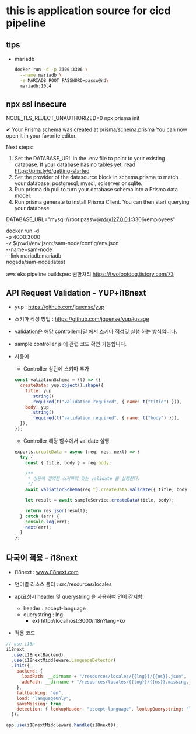 # this is application source for cicd pipeline

## tips

- mariadb
  ```sh
  docker run -d -p 3306:3306 \
    --name mariadb \
    -e MARIADB_ROOT_PASSWORD=passw@rd\
    mariadb:10.4
  ```

## npx ssl insecure

NODE_TLS_REJECT_UNAUTHORIZED=0 npx prisma init

✔ Your Prisma schema was created at prisma/schema.prisma
You can now open it in your favorite editor.

Next steps:

1. Set the DATABASE_URL in the .env file to point to your existing database. If your database has no tables yet, read https://pris.ly/d/getting-started
2. Set the provider of the datasource block in schema.prisma to match your database: postgresql, mysql, sqlserver or sqlite.
3. Run prisma db pull to turn your database schema into a Prisma data model.
4. Run prisma generate to install Prisma Client. You can then start querying your database.

DATABASE_URL="mysql://root:passw@rd@127.0.0.1:3306/employees"

docker run -d \
 -p 4000:3000 \
 -v $(pwd)/env.json:/sam-node/config/env.json \
 --name=sam-node \
 --link mariadb:mariadb \
 nogada/sam-node:latest

aws eks pipeline buildspec 권한처리
https://twofootdog.tistory.com/73

## API Request Validation - YUP+i18next

- yup : https://github.com/jquense/yup
- 스키마 작성 방법 : https://github.com/jquense/yup#usage
- validation은 해당 controller파일 에서 스키마 적성및 실행 하는 방식입니다.
- sample.controller.js 에 관련 코드 확인 가능합니다.

- 사용예

  - Controller 상단에 스키마 추가

  ```js
  const valiationSchema = (t) => ({
    createData: yup.object().shape({
      title: yup
        .string()
        .required(t("validation.required", { name: t("title") })),
      body: yup
        .string()
        .required(t("validation.required", { name: t("body") })),
    }),
  });
  ```

  - Controller 해당 함수에서 validate 실행

  ```js
  exports.createData = async (req, res, next) => {
    try {
      const { title, body } = req.body;

      /**
       * 상단에 정의한 스키마의 맞는 validate 를 실행한다.
       */
      await valiationSchema(req.t).createData.validate({ title, body }); //<--- NEW

      let result = await sampleService.createData(title, body);

      return res.json(result);
    } catch (err) {
      console.log(err);
      next(err);
    }
  };
  ```

## 다국어 적용 - i18next

- i18next : www.i18next.com
- 언어별 리소스 폴더 : src/resources/locales
- api요청시 header 및 querystring 을 사용하여 언어 감지함.

  - header : accept-language
  - querystring : lng
    - ex) http://localhost:3000/i18n?lang=ko

- 적용 코드

```js
// use i18n
i18next
  .use(i18nextBackend)
  .use(i18nextMiddleware.LanguageDetector)
  .init({
    backend: {
      loadPath: __dirname + "/resources/locales/{{lng}}/{{ns}}.json",
      addPath: __dirname + "/resources/locales/{{lng}}/{{ns}}.missing.json",
    },
    fallbackLng: "en",
    load: "languageOnly",
    saveMissing: true,
    detection: { lookupHeader: "accept-language", lookupQuerystring: "lng" },
  });

app.use(i18nextMiddleware.handle(i18next));
```
